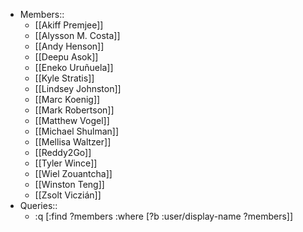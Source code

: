 - Members::
    - [[Akiff Premjee]]
    - [[Alysson M. Costa]]
    - [[Andy Henson]]
    - [[Deepu Asok]]
    - [[Eneko Uruñuela]]
    - [[Kyle Stratis]]
    - [[Lindsey Johnston]]
    - [[Marc Koenig]]
    - [[Mark Robertson]]
    - [[Matthew Vogel]]
    - [[Michael Shulman]]
    - [[Mellisa Waltzer]]
    - [[Reddy2Go]]
    - [[Tyler Wince]]
    - [[Wiel Zouantcha]]
    - [[Winston Teng]]
    - [[Zsolt Viczián]]
- Queries::
    - :q [:find ?members
 :where [?b :user/display-name ?members]]
